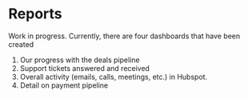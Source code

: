 # Reports

Work in progress. Currently, there are four dashboards that have been created

1. Our progress with the deals pipeline
2. Support tickets answered and received
3. Overall activity (emails, calls, meetings, etc.) in Hubspot.
4. Detail on payment pipeline
